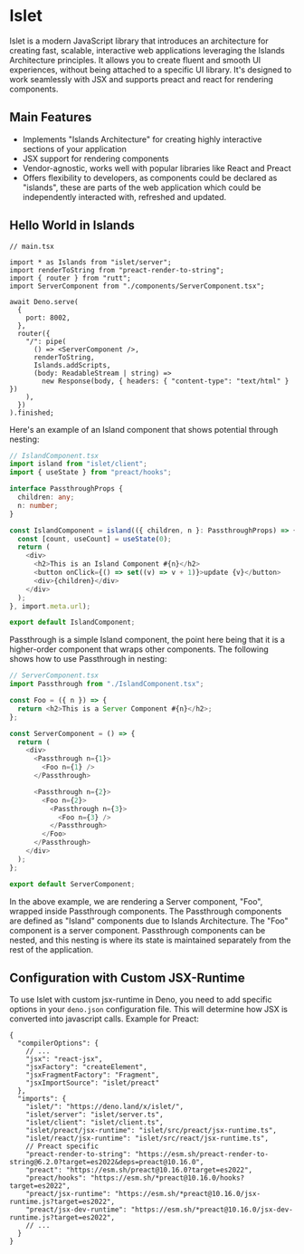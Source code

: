 # Islet

Islet is a modern JavaScript library that introduces an architecture for creating fast, scalable, interactive web applications leveraging the Islands Architecture principles. It allows you to create fluent and smooth UI experiences, without being attached to a specific UI library. It's designed to work seamlessly with JSX and supports preact and react for rendering components.

## Main Features

- Implements "Islands Architecture" for creating highly interactive sections of your application
- JSX support for rendering components
- Vendor-agnostic, works well with popular libraries like React and Preact
- Offers flexibility to developers, as components could be declared as "islands", these are parts of the web application which could be independently interacted with, refreshed and updated.

## Hello World in Islands

```tsx
// main.tsx

import * as Islands from "islet/server";
import renderToString from "preact-render-to-string";
import { router } from "rutt";
import ServerComponent from "./components/ServerComponent.tsx";

await Deno.serve(
  {
    port: 8002,
  },
  router({
    "/": pipe(
      () => <ServerComponent />,
      renderToString,
      Islands.addScripts,
      (body: ReadableStream | string) =>
        new Response(body, { headers: { "content-type": "text/html" } })
    ),
  })
).finished;
```

Here's an example of an Island component that shows potential through nesting:

```typescript
// IslandComponent.tsx
import island from "islet/client";
import { useState } from "preact/hooks";

interface PassthroughProps {
  children: any;
  n: number;
}

const IslandComponent = island(({ children, n }: PassthroughProps) => {
  const [count, useCount] = useState(0);
  return (
    <div>
      <h2>This is an Island Component #{n}</h2>
      <button onClick={() => set((v) => v + 1)}>update {v}</button>
      <div>{children}</div>
    </div>
  );
}, import.meta.url);

export default IslandComponent;
```

Passthrough is a simple Island component, the point here being that it is a higher-order component that wraps other components. The following shows how to use Passthrough in nesting:

```typescript
// ServerComponent.tsx
import Passthrough from "./IslandComponent.tsx";

const Foo = ({ n }) => {
  return <h2>This is a Server Component #{n}</h2>;
};

const ServerComponent = () => {
  return (
    <div>
      <Passthrough n={1}>
        <Foo n={1} />
      </Passthrough>

      <Passthrough n={2}>
        <Foo n={2}>
          <Passthrough n={3}>
            <Foo n={3} />
          </Passthrough>
        </Foo>
      </Passthrough>
    </div>
  );
};

export default ServerComponent;
```

In the above example, we are rendering a Server component, "Foo", wrapped inside Passthrough components. The Passthrough components are defined as "Island" components due to Islands Architecture. The "Foo" component is a server component. Passthrough components can be nested, and this nesting is where its state is maintained separately from the rest of the application.

## Configuration with Custom JSX-Runtime

To use Islet with custom jsx-runtime in Deno, you need to add specific options in your `deno.json` configuration file. This will determine how JSX is converted into javascript calls. Example for Preact:

```jsonc
{
  "compilerOptions": {
    // ...
    "jsx": "react-jsx",
    "jsxFactory": "createElement",
    "jsxFragmentFactory": "Fragment",
    "jsxImportSource": "islet/preact"
  },
  "imports": {
    "islet/": "https://deno.land/x/islet/",
    "islet/server": "islet/server.ts",
    "islet/client": "islet/client.ts",
    "islet/preact/jsx-runtime": "islet/src/preact/jsx-runtime.ts",
    "islet/react/jsx-runtime": "islet/src/react/jsx-runtime.ts",
    // Preact specific
    "preact-render-to-string": "https://esm.sh/preact-render-to-string@6.2.0?target=es2022&deps=preact@10.16.0",
    "preact": "https://esm.sh/preact@10.16.0?target=es2022",
    "preact/hooks": "https://esm.sh/*preact@10.16.0/hooks?target=es2022",
    "preact/jsx-runtime": "https://esm.sh/*preact@10.16.0/jsx-runtime.js?target=es2022",
    "preact/jsx-dev-runtime": "https://esm.sh/*preact@10.16.0/jsx-dev-runtime.js?target=es2022",
    // ...
  }
}
```